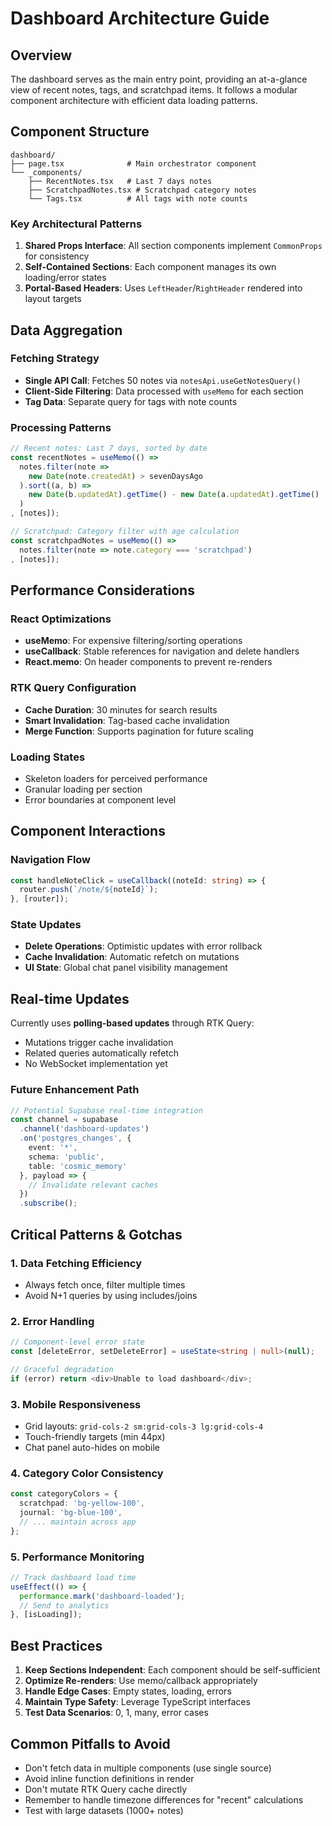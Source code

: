 # Dashboard Architecture Guide

## Overview

The dashboard serves as the main entry point, providing an at-a-glance view of recent notes, tags, and scratchpad items. It follows a modular component architecture with efficient data loading patterns.

## Component Structure

```
dashboard/
├── page.tsx              # Main orchestrator component
└── _components/
    ├── RecentNotes.tsx   # Last 7 days notes
    ├── ScratchpadNotes.tsx # Scratchpad category notes
    └── Tags.tsx          # All tags with note counts
```

### Key Architectural Patterns

1. **Shared Props Interface**: All section components implement `CommonProps` for consistency
2. **Self-Contained Sections**: Each component manages its own loading/error states
3. **Portal-Based Headers**: Uses `LeftHeader`/`RightHeader` rendered into layout targets

## Data Aggregation

### Fetching Strategy
- **Single API Call**: Fetches 50 notes via `notesApi.useGetNotesQuery()`
- **Client-Side Filtering**: Data processed with `useMemo` for each section
- **Tag Data**: Separate query for tags with note counts

### Processing Patterns
```typescript
// Recent notes: Last 7 days, sorted by date
const recentNotes = useMemo(() => 
  notes.filter(note => 
    new Date(note.createdAt) > sevenDaysAgo
  ).sort((a, b) => 
    new Date(b.updatedAt).getTime() - new Date(a.updatedAt).getTime()
  )
, [notes]);

// Scratchpad: Category filter with age calculation
const scratchpadNotes = useMemo(() =>
  notes.filter(note => note.category === 'scratchpad')
, [notes]);
```

## Performance Considerations

### React Optimizations
- **useMemo**: For expensive filtering/sorting operations
- **useCallback**: Stable references for navigation and delete handlers
- **React.memo**: On header components to prevent re-renders

### RTK Query Configuration
- **Cache Duration**: 30 minutes for search results
- **Smart Invalidation**: Tag-based cache invalidation
- **Merge Function**: Supports pagination for future scaling

### Loading States
- Skeleton loaders for perceived performance
- Granular loading per section
- Error boundaries at component level

## Component Interactions

### Navigation Flow
```typescript
const handleNoteClick = useCallback((noteId: string) => {
  router.push(`/note/${noteId}`);
}, [router]);
```

### State Updates
- **Delete Operations**: Optimistic updates with error rollback
- **Cache Invalidation**: Automatic refetch on mutations
- **UI State**: Global chat panel visibility management

## Real-time Updates

Currently uses **polling-based updates** through RTK Query:
- Mutations trigger cache invalidation
- Related queries automatically refetch
- No WebSocket implementation yet

### Future Enhancement Path
```typescript
// Potential Supabase real-time integration
const channel = supabase
  .channel('dashboard-updates')
  .on('postgres_changes', { 
    event: '*', 
    schema: 'public',
    table: 'cosmic_memory'
  }, payload => {
    // Invalidate relevant caches
  })
  .subscribe();
```

## Critical Patterns & Gotchas

### 1. **Data Fetching Efficiency**
- Always fetch once, filter multiple times
- Avoid N+1 queries by using includes/joins

### 2. **Error Handling**
```typescript
// Component-level error state
const [deleteError, setDeleteError] = useState<string | null>(null);

// Graceful degradation
if (error) return <div>Unable to load dashboard</div>;
```

### 3. **Mobile Responsiveness**
- Grid layouts: `grid-cols-2 sm:grid-cols-3 lg:grid-cols-4`
- Touch-friendly targets (min 44px)
- Chat panel auto-hides on mobile

### 4. **Category Color Consistency**
```typescript
const categoryColors = {
  scratchpad: 'bg-yellow-100',
  journal: 'bg-blue-100',
  // ... maintain across app
};
```

### 5. **Performance Monitoring**
```typescript
// Track dashboard load time
useEffect(() => {
  performance.mark('dashboard-loaded');
  // Send to analytics
}, [isLoading]);
```

## Best Practices

1. **Keep Sections Independent**: Each component should be self-sufficient
2. **Optimize Re-renders**: Use memo/callback appropriately
3. **Handle Edge Cases**: Empty states, loading, errors
4. **Maintain Type Safety**: Leverage TypeScript interfaces
5. **Test Data Scenarios**: 0, 1, many, error cases

## Common Pitfalls to Avoid

- Don't fetch data in multiple components (use single source)
- Avoid inline function definitions in render
- Don't mutate RTK Query cache directly
- Remember to handle timezone differences for "recent" calculations
- Test with large datasets (1000+ notes)